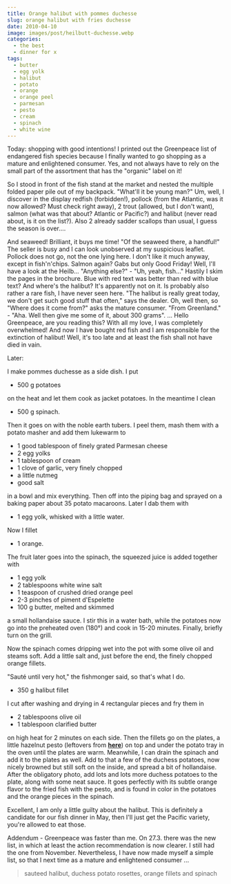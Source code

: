 ```yaml
---
title: Orange halibut with pommes duchesse
slug: orange halibut with fries duchesse
date: 2010-04-10
image: images/post/heilbutt-duchesse.webp
categories: 
  - the best
  - dinner for x
tags: 
  - butter
  - egg yolk
  - halibut
  - potato
  - orange
  - orange peel
  - parmesan
  - pesto
  - cream
  - spinach
  - white wine
---
```


Today: shopping with good intentions! I printed out the Greenpeace list of endangered fish species because I finally wanted to go shopping as a mature and enlightened consumer. Yes, and not always have to rely on the small part of the assortment that has the "organic" label on it!

So I stood in front of the fish stand at the market and nested the multiple folded paper pile out of my backpack. "What'll it be young man?" Um, well, I discover in the display redfish (forbidden!), pollock (from the Atlantic, was it now allowed? Must check right away), 2 trout (allowed, but I don't want), salmon (what was that about? Atlantic or Pacific?) and halibut (never read about, is it on the list?). Also 2 already sadder scallops than usual, I guess the season is over....

And seaweed! Brilliant, it buys me time! "Of the seaweed there, a handful!" The seller is busy and I can look unobserved at my suspicious leaflet. Pollock does not go, not the one lying here. I don't like it much anyway, except in fish'n'chips. Salmon again? Gabs but only Good Friday! Well, I'll have a look at the Heilb... "Anything else?" - "Uh, yeah, fish..." Hastily I skim the pages in the brochure. Blue with red text was better than red with blue text? And where's the halibut? It's apparently not on it. Is probably also rather a rare fish, I have never seen here. "The halibut is really great today, we don't get such good stuff that often," says the dealer. Oh, well then, so "Where does it come from?" asks the mature consumer. "From Greenland." - "Aha. Well then give me some of it, about 300 grams". ... Hello Greenpeace, are you reading this? With all my love, I was completely overwhelmed! And now I have bought red fish and I am responsible for the extinction of halibut! Well, it's too late and at least the fish shall not have died in vain.

Later:

I make pommes duchesse as a side dish. I put

* 500 g potatoes

on the heat and let them cook as jacket potatoes. In the meantime I clean

* 500 g spinach.

Then it goes on with the noble earth tubers. I peel them, mash them with a potato masher and add them lukewarm to

* 1 good tablespoon of finely grated Parmesan cheese 
* 2 egg yolks 
* 1 tablespoon of cream 
* 1 clove of garlic, very finely chopped 
* a little nutmeg 
* good salt

in a bowl and mix everything. Then off into the piping bag and sprayed on a baking paper about 35 potato macaroons. Later I dab them with

* 1 egg yolk, whisked with a little water.

Now I fillet

* 1 orange.

The fruit later goes into the spinach, the squeezed juice is added together with

* 1 egg yolk 
* 2 tablespoons white wine salt 
* 1 teaspoon of crushed dried orange peel 
* 2-3 pinches of piment d'Espelette 
* 100 g butter, melted and skimmed

a small hollandaise sauce. I stir this in a water bath, while the potatoes now go into the preheated oven (180°) and cook in 15-20 minutes. Finally, briefly turn on the grill.

Now the spinach comes dripping wet into the pot with some olive oil and steams soft. Add a little salt and, just before the end, the finely chopped orange fillets.

"Sauté until very hot," the fishmonger said, so that's what I do.

* 350 g halibut fillet

I cut after washing and drying in 4 rectangular pieces and fry them in

* 2 tablespoons olive oil 
* 1 tablespoon clarified butter

on high heat for 2 minutes on each side. Then the fillets go on the plates, a little hazelnut pesto (leftovers from **[here](../spaghetti-with-hazelnut-pesto)**) on top and under the potato tray in the oven until the plates are warm. Meanwhile, I can drain the spinach and add it to the plates as well. Add to that a few of the duchess potatoes, now nicely browned but still soft on the inside, and spread a bit of hollandaise. After the obligatory photo, add lots and lots more duchess potatoes to the plate, along with some neat sauce. It goes perfectly with its subtle orange flavor to the fried fish with the pesto, and is found in color in the potatoes and the orange pieces in the spinach.

Excellent, I am only a little guilty about the halibut. This is definitely a candidate for our fish dinner in May, then I'll just get the Pacific variety, you're allowed to eat those.

Addendum - Greenpeace was faster than me. On 27.3. there was the new list, in which at least the action recommendation is now clearer. I still had the one from November. Nevertheless, I have now made myself a simple list, so that I next time as a mature and enlightened consumer ...

> sauteed halibut, duchess potato rosettes, orange fillets and spinach
